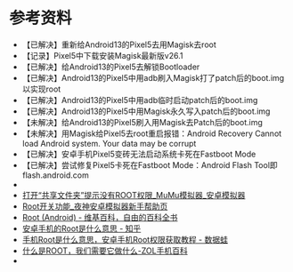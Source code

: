 # 参考资料

* 【已解决】重新给Android13的Pixel5去用Magisk去root
* 【记录】Pixel5中下载安装Magisk最新版v26.1
* 【已解决】给Android13的Pixel5去解锁Bootloader
* 【已解决】Android13的Pixel5中用adb刷入Magisk打了patch后的boot.img以实现root
* 【已解决】Android13的Pixel5中用adb临时启动patch后的boot.img
* 【已解决】Android13的Pixel5中用Magisk永久写入patch后的boot.img
* 【未解决】给Android13的Pixel5刷入用Magisk去Patch后的boot.img
* 【未解决】用Magisk给Pixel5去root重启报错：Android Recovery Cannot load Android system. Your data may be corrupt
* 【已解决】安卓手机Pixel5变砖无法启动系统卡死在Fastboot Mode
* 【已解决】尝试修复Pixel5卡死在Fastboot Mode：Android Flash Tool即flash.android.com
* 
* [打开“共享文件夹”提示没有ROOT权限_MuMu模拟器_安卓模拟器](https://mumu.163.com/help/20210513/35047_947573.html)
* [Root开关功能_夜神安卓模拟器新手帮助页](https://www.yeshen.com/faqs/rJSc2SOJb)
* [Root (Android) - 维基百科，自由的百科全书](https://zh.wikipedia.org/zh-hans/Root_(Android))
* [安卓手机的Root是什么意思 - 知乎](https://zhuanlan.zhihu.com/p/25724844)
* [手机Root是什么意思，安卓手机Root权限获取教程 - 数据蛙](https://www.shujuwa.net/android/root-2)
* [什么是ROOT，我们需要它做什么-ZOL手机百科](https://sj.zol.com.cn/baike/512.html)
* 